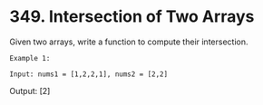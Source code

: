 # 349. Intersection of Two Arrays

Given two arrays, write a function to compute their intersection.

    Example 1:

    Input: nums1 = [1,2,2,1], nums2 = [2,2]
Output: [2]
